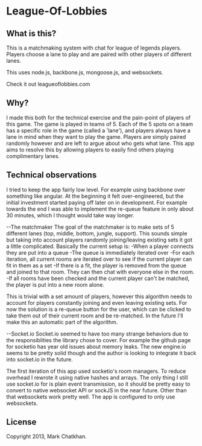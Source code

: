 League-Of-Lobbies
=================


## What is this?
This is a matchmaking system with chat for league of legends players. Players choose a lane to play and are paired with other players of different lanes.

This uses node.js, backbone.js, mongoose.js, and websockets.

Check it out leagueoflobbies.com
## Why?

I made this both for the technical exercise and the pain-point of players of this game. The game is played in teams of 5. Each of the 5 spots on a team has a specific role in the game (called a 'lane'), and players always have a lane in mind when they want to play the game. Players are simply paired randomly however and are left to argue about who gets what lane. This app aims to resolve this by allowing players to easily find others playing complimentary lanes.

## Technical observations
I tried to keep the app fairly low level. For example using backbone over something like angular. At the beginning it felt over-engineered, but the initial investment started paying off later on in development. For example towards the end I was able to implement the re-queue feature in only about 30 minutes, which I thought would take way longer. 

--The matchmaker
  The goal of the matchmaker is to make sets of 5 different lanes (top, middle, bottom, jungle, support). This sounds simple but taking into account players randomly joining/leaving existing sets it got a little complicated. Basically the current setup is:
   -When a player connects they are put into a queue
   -The queue is immediately iterated over
   -For each iteration, all current rooms are iterated over to see if the current player can fit in them as a set
   -If there is a fit, the player is removed from the queue and joined to that room. They can then chat with everyone else in the room. 
   -If all rooms have been checked and the current player can't be matched, the player is put into a new room alone.

   This is trivial with a set amount of players, however this algorithm needs to account for players constantly joining and even leaving existing sets. For now the solution is a re-queue button for the user, which can be clicked to take them out of their current room and be re-matched. In the future I'll make this an automatic part of the algorithm. 

--Socket.io
  Socket.io seemed to have too many strange behaviors due to the responsiblities the library chose to cover. For example the github page for socketio has year old issues about memory leaks. The new engine.io seems to be pretty solid though and the author is looking to integrate it back into socket.io in the future. 

  The first iteration of this app used socketio's room managers. To reduce overhead I rewrote it using native hashes and arrays. The only thing I still use socket.io for is plain event transmission, so it should be pretty easy to convert to native websocket API or sockJS in the near future. 
  Other than that websockets work pretty well. The app is configured to only use websockets.


## License
Copyright 2013, Mark Chatkhan.







